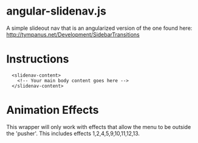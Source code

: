 angular-slidenav.js
===================

A simple slideout nav that is an angularized version of the one found here: http://tympanus.net/Development/SidebarTransitions

Instructions
============

  <slidenav>
      <slidenav-nav>
        <!-- Your navbar items go here -->
      </slidenav-nav>

      <slidenav-content>
        <!-- Your main body content goes here -->
      </slidenav-content>
  </slidenav>

Animation Effects
=================

This wrapper will only work with effects that allow the menu to be outside the 'pusher'. This includes effects 1,2,4,5,9,10,11,12,13.
